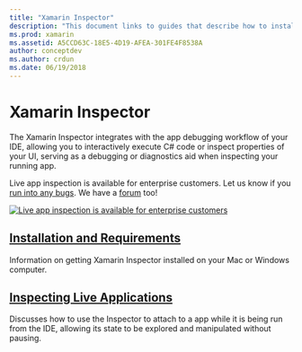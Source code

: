 ```yaml
---
title: "Xamarin Inspector"
description: "This document links to guides that describe how to install and use the Xamarin Inspector to explore and debug applications."
ms.prod: xamarin
ms.assetid: A5CCD63C-18E5-4D19-AFEA-301FE4F8538A
author: conceptdev
ms.author: crdun
ms.date: 06/19/2018
---
```


# Xamarin Inspector

The Xamarin Inspector integrates with the app debugging workflow of your IDE,
allowing you to interactively execute C# code or inspect properties of your UI,
serving as a debugging or diagnostics aid when inspecting your running app.

Live app inspection is available for enterprise customers. Let us know if
you [run into any bugs](~/tools/inspector/install.md#reporting-bugs). We have a
[forum](https://forums.xamarin.com/categories/inspector) too!

[![](images/interactive-1.0.0-bike-inspect-3d-small.png "Live app inspection is available for enterprise customers")](images/interactive-1.0.0-bike-inspect-3d.png#lightbox)

## [Installation and Requirements](~/tools/inspector/install.md)

Information on getting Xamarin Inspector installed on your Mac or
Windows computer.

## [Inspecting Live Applications](~/tools/inspector/inspect.md)

Discusses how to use the Inspector to attach to a app while it is being run from
the IDE, allowing its state to be explored and manipulated without pausing.

